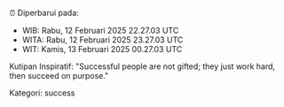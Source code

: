⏰ Diperbarui pada:
- WIB: Rabu, 12 Februari 2025 22.27.03 UTC
- WITA: Rabu, 12 Februari 2025 23.27.03 UTC
- WIT: Kamis, 13 Februari 2025 00.27.03 UTC

Kutipan Inspiratif:
"Successful people are not gifted; they just work hard, then succeed on purpose."


Kategori: success

